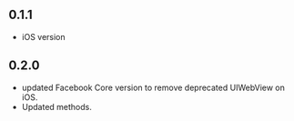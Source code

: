 ## 0.1.1
- iOS version

## 0.2.0
- updated Facebook Core version to remove deprecated UIWebView on iOS.
- Updated methods.
